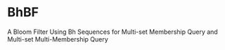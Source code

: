 # BhBF
A Bloom Filter Using Bh Sequences for Multi-set Membership Query and Multi-set Multi-Membership Query 
